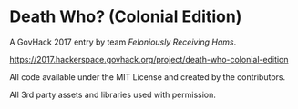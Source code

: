 # Death Who? (Colonial Edition)

A GovHack 2017 entry by team _Feloniously Receiving Hams_.

https://2017.hackerspace.govhack.org/project/death-who-colonial-edition

All code available under the MIT License and created by the contributors.

All 3rd party assets and libraries used with permission.
